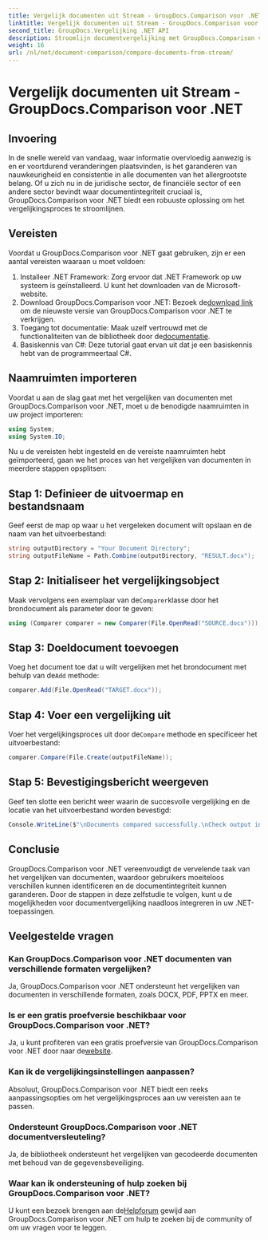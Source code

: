 ```yaml
---
title: Vergelijk documenten uit Stream - GroupDocs.Comparison voor .NET
linktitle: Vergelijk documenten uit Stream - GroupDocs.Comparison voor .NET
second_title: GroupDocs.Vergelijking .NET API
description: Stroomlijn documentvergelijking met GroupDocs.Comparison voor .NET. Vergelijk documenten moeiteloos en zorg voor nauwkeurigheid in alle bestanden.
weight: 16
url: /nl/net/document-comparison/compare-documents-from-stream/
---
```


# Vergelijk documenten uit Stream - GroupDocs.Comparison voor .NET

## Invoering
In de snelle wereld van vandaag, waar informatie overvloedig aanwezig is en er voortdurend veranderingen plaatsvinden, is het garanderen van nauwkeurigheid en consistentie in alle documenten van het allergrootste belang. Of u zich nu in de juridische sector, de financiële sector of een andere sector bevindt waar documentintegriteit cruciaal is, GroupDocs.Comparison voor .NET biedt een robuuste oplossing om het vergelijkingsproces te stroomlijnen.
## Vereisten
Voordat u GroupDocs.Comparison voor .NET gaat gebruiken, zijn er een aantal vereisten waaraan u moet voldoen:
1. Installeer .NET Framework: Zorg ervoor dat .NET Framework op uw systeem is geïnstalleerd. U kunt het downloaden van de Microsoft-website.
2.  Download GroupDocs.Comparison voor .NET: Bezoek de[download link](https://releases.groupdocs.com/comparison/net/) om de nieuwste versie van GroupDocs.Comparison voor .NET te verkrijgen.
3.  Toegang tot documentatie: Maak uzelf vertrouwd met de functionaliteiten van de bibliotheek door de[documentatie](https://tutorials.groupdocs.com/comparison/net/).
4. Basiskennis van C#: Deze tutorial gaat ervan uit dat je een basiskennis hebt van de programmeertaal C#.

## Naamruimten importeren
Voordat u aan de slag gaat met het vergelijken van documenten met GroupDocs.Comparison voor .NET, moet u de benodigde naamruimten in uw project importeren:
```csharp
using System;
using System.IO;
```
Nu u de vereisten hebt ingesteld en de vereiste naamruimten hebt geïmporteerd, gaan we het proces van het vergelijken van documenten in meerdere stappen opsplitsen:
## Stap 1: Definieer de uitvoermap en bestandsnaam
Geef eerst de map op waar u het vergeleken document wilt opslaan en de naam van het uitvoerbestand:
```csharp
string outputDirectory = "Your Document Directory";
string outputFileName = Path.Combine(outputDirectory, "RESULT.docx");
```
## Stap 2: Initialiseer het vergelijkingsobject
 Maak vervolgens een exemplaar van de`Comparer`klasse door het brondocument als parameter door te geven:
```csharp
using (Comparer comparer = new Comparer(File.OpenRead("SOURCE.docx")))
```
## Stap 3: Doeldocument toevoegen
 Voeg het document toe dat u wilt vergelijken met het brondocument met behulp van de`Add` methode:
```csharp
comparer.Add(File.OpenRead("TARGET.docx"));
```
## Stap 4: Voer een vergelijking uit
 Voer het vergelijkingsproces uit door de`Compare` methode en specificeer het uitvoerbestand:
```csharp
comparer.Compare(File.Create(outputFileName));
```
## Stap 5: Bevestigingsbericht weergeven
Geef ten slotte een bericht weer waarin de succesvolle vergelijking en de locatie van het uitvoerbestand worden bevestigd:
```csharp
Console.WriteLine($"\nDocuments compared successfully.\nCheck output in {outputDirectory}.");
```

## Conclusie
GroupDocs.Comparison voor .NET vereenvoudigt de vervelende taak van het vergelijken van documenten, waardoor gebruikers moeiteloos verschillen kunnen identificeren en de documentintegriteit kunnen garanderen. Door de stappen in deze zelfstudie te volgen, kunt u de mogelijkheden voor documentvergelijking naadloos integreren in uw .NET-toepassingen.
## Veelgestelde vragen
### Kan GroupDocs.Comparison voor .NET documenten van verschillende formaten vergelijken?
Ja, GroupDocs.Comparison voor .NET ondersteunt het vergelijken van documenten in verschillende formaten, zoals DOCX, PDF, PPTX en meer.
### Is er een gratis proefversie beschikbaar voor GroupDocs.Comparison voor .NET?
 Ja, u kunt profiteren van een gratis proefversie van GroupDocs.Comparison voor .NET door naar de[website](https://releases.groupdocs.com/).
### Kan ik de vergelijkingsinstellingen aanpassen?
Absoluut, GroupDocs.Comparison voor .NET biedt een reeks aanpassingsopties om het vergelijkingsproces aan uw vereisten aan te passen.
### Ondersteunt GroupDocs.Comparison voor .NET documentversleuteling?
Ja, de bibliotheek ondersteunt het vergelijken van gecodeerde documenten met behoud van de gegevensbeveiliging.
### Waar kan ik ondersteuning of hulp zoeken bij GroupDocs.Comparison voor .NET?
 U kunt een bezoek brengen aan de[Helpforum](https://forum.groupdocs.com/c/comparison/12) gewijd aan GroupDocs.Comparison voor .NET om hulp te zoeken bij de community of om uw vragen voor te leggen.